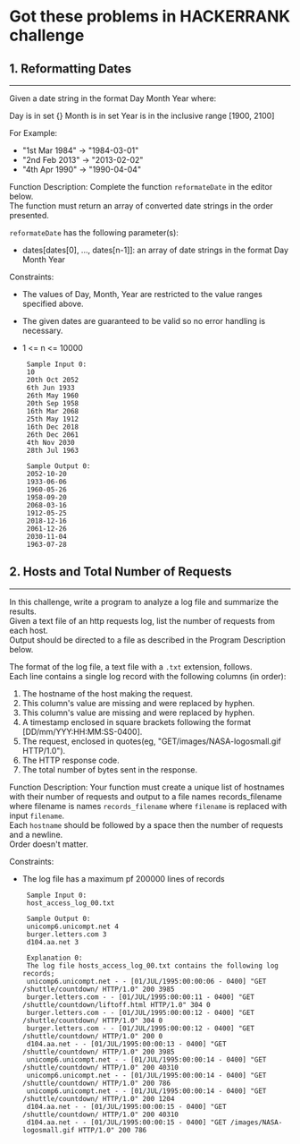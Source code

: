 # Got these problems in HACKERRANK challenge


## 1. Reformatting Dates
-----
Given a date string in the format Day Month Year where:

Day is in set {}
Month is in set 
Year is in the inclusive range [1900, 2100]

For Example:  
- "1st Mar 1984" -> "1984-03-01"
- "2nd Feb 2013" -> "2013-02-02"
- "4th Apr 1990" -> "1990-04-04"  


Function Description:
Complete the function `reformateDate` in the editor below.  
The function must return an array of converted date strings in the order presented.  
 
`reformateDate` has the following parameter(s):
- dates[dates[0], ..., dates[n-1]]: an array of date strings in the format Day Month Year
  
  
Constraints:  
 - The values of Day, Month, Year are restricted to the value ranges specified above.  
 - The given dates are guaranteed to be valid so no error handling is necessary. 
 - 1 <= n <= 10000  
 
		Sample Input 0:
		10
		20th Oct 2052
		6th Jun 1933
		26th May 1960
		20th Sep 1958
		16th Mar 2068
		25th May 1912
		16th Dec 2018
		26th Dec 2061
		4th Nov 2030
		28th Jul 1963
		
		Sample Output 0:
		2052-10-20
		1933-06-06
		1960-05-26
		1958-09-20
		2068-03-16
		1912-05-25
		2018-12-16
		2061-12-26
		2030-11-04
		1963-07-28
		


## 2. Hosts and Total Number of Requests
-----
In this challenge, write a program to analyze a log file and summarize the results.   
Given a text file of an http requests log, list the number of requests from each host.  
Output should be directed to a file as described in the Program Description below.

The format of the log file, a text file with a `.txt` extension, follows.     
Each line contains a single log record with the following columns (in order):     
1. The hostname of the host making the request.    
2. This column's value are missing and were replaced by hyphen.   
3. This column's value are missing and were replaced by hyphen.   
4. A timestamp enclosed in square brackets following the format [DD/mm/YYY:HH:MM:SS-0400].   
5. The request, enclosed in quotes(eg, "GET/images/NASA-logosmall.gif HTTP/1.0").  
6. The HTTP response code.  
7. The total number of bytes sent in the response.  


Function Description:
Your function must create a unique list of hostnames with their number of requests and output to a file names records_filename where filename is names `records_filename` where `filename` is replaced with input `filename`.   
Each `hostname` should be followed by a space then the number of requests and a newline.  
Order doesn't matter.
  

   
Constraints:  
 - The log file has a maximum pf 200000 lines of records
 
		Sample Input 0:
		host_access_log_00.txt
		
		Sample Output 0:
		unicomp6.unicompt.net 4
		burger.letters.com 3
		d104.aa.net 3
		
		Explanation 0:
		The log file hosts_access_log_00.txt contains the following log records;
		unicomp6.unicompt.net - - [01/JUL/1995:00:00:06 - 0400] "GET /shuttle/countdown/ HTTP/1.0" 200 3985 
		burger.letters.com - - [01/JUL/1995:00:00:11 - 0400] "GET /shuttle/countdown/liftoff.html HTTP/1.0" 304 0
		burger.letters.com - - [01/JUL/1995:00:00:12 - 0400] "GET /shuttle/countdown/ HTTP/1.0" 304 0
		burger.letters.com - - [01/JUL/1995:00:00:12 - 0400] "GET /shuttle/countdown/ HTTP/1.0" 200 0
		d104.aa.net - - [01/JUL/1995:00:00:13 - 0400] "GET /shuttle/countdown/ HTTP/1.0" 200 3985 
		unicomp6.unicompt.net - - [01/JUL/1995:00:00:14 - 0400] "GET /shuttle/countdown/ HTTP/1.0" 200 40310 
		unicomp6.unicompt.net - - [01/JUL/1995:00:00:14 - 0400] "GET /shuttle/countdown/ HTTP/1.0" 200 786 
		unicomp6.unicompt.net - - [01/JUL/1995:00:00:14 - 0400] "GET /shuttle/countdown/ HTTP/1.0" 200 1204 
		d104.aa.net - - [01/JUL/1995:00:00:15 - 0400] "GET /shuttle/countdown/ HTTP/1.0" 200 40310 
		d104.aa.net - - [01/JUL/1995:00:00:15 - 0400] "GET /images/NASA-logosmall.gif HTTP/1.0" 200 786 

